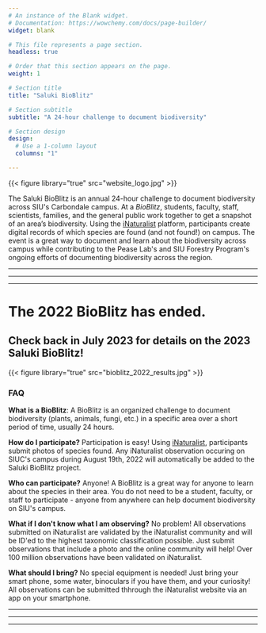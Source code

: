 ```yaml
---
# An instance of the Blank widget.
# Documentation: https://wowchemy.com/docs/page-builder/
widget: blank

# This file represents a page section.
headless: true

# Order that this section appears on the page.
weight: 1

# Section title
title: "Saluki BioBlitz"

# Section subtitle
subtitle: "A 24-hour challenge to document biodiversity"

# Section design
design:
  # Use a 1-column layout
  columns: "1"

---
```


{{< figure library="true" src="website_logo.jpg" >}}


The Saluki BioBlitz is an annual 24-hour challenge to document biodiversity across SIU's Carbondale campus. At a *BioBlitz*, students, faculty, staff, scientists, families, and the general public work together to get a snapshot of an area’s biodiversity. Using the [iNaturalist](https://www.inaturalist.org) platform, participants create digital records of which species are found (and not found!) on campus. The event is a great way to document and learn about the biodiversity across campus while contributing to the Pease Lab's and SIU Forestry Program's ongoing efforts of documenting biodiversity across the region.     

----     
----     
----   


# The 2022 BioBlitz has ended.
## Check back in July 2023 for details on the 2023 Saluki BioBlitz!   

{{< figure library="true" src="bioblitz_2022_results.jpg" >}}

### FAQ

**What is a BioBlitz**: A BioBlitz is an organized challenge to document biodiversity (plants, animals, fungi, etc.) in a specific area over a short period of time, usually 24 hours.    

**How do I participate?** Participation is easy! Using [iNaturalist](https://www.inaturalist.org), participants submit photos of species found. Any iNaturalist observation occuring on SIUC's campus during August 19th, 2022 will automatically be added to the Saluki BioBlitz project.     

**Who can participate?** Anyone! A BioBlitz is a great way for anyone to learn about the species in their area. You do not need to be a student, faculty, or staff to participate - anyone from anywhere can help document biodiversity on SIU's campus.    

**What if I don't know what I am observing?** No problem! All observations submitted on iNaturalist are validated by the iNaturalist community and will be ID'ed to the highest taxonomic classification possible. Just submit observations that include a photo and the online community will help! Over 100 million observations have been validated on iNaturalist.    

**What should I bring?** No special equipment is needed! Just bring your smart phone, some water, binoculars if you have them, and your curiosity! All observations can be submitted thhrough the iNaturalist website via an app on your smartphone.     


----     
----     
----   


